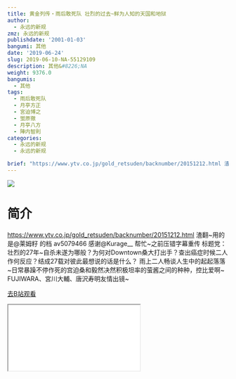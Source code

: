 ```yaml
---
title: 黄金列传・雨后敢死队 壮烈的过去~鲜为人知的天国和地狱
author:
  - 永远的新规
zmz: 永远的新规
publishdate: '2001-01-03'
bangumi: 其他
date: '2019-06-24'
slug: 2019-06-10-NA-55129109
description: 其他&#8226;NA
weight: 9376.0
bangumis:
  - 其他
tags:
  - 雨后敢死队
  - 月亭方正
  - 宮迫博之
  - 蛍原徹
  - 月亭八方
  - 陣内智則
categories:
  - 永远的新规
  - 永远的新规

brief: "https://www.ytv.co.jp/gold_retsuden/backnumber/20151212.html 渣翻~用的是@莱姆籽 的档 av5079466 感谢@Kurage__ 帮忙~之前压错字幕重传 标题党：壮烈的27年~自杀未遂为哪般？为何对Downtown桑大打出手？查出癌症时候二人作何反应？结成27载对彼此最想说的话是什么？ 雨上二人畅谈人生中的起起落落~日常暴躁不停作死的宫迫桑和毅然决然积极坦率的萤酱之间的种种，控比爱啊~ FUJIWARA、宮川大輔、唐沢寿明友情出镜~"
---
```

![](https://raw.githubusercontent.com/tcgriffith/owaraisite/master/static/tmpimg/3769b89c149a61007f0e867e73686e8b69259c60.jpg.480.jpg)
# 简介  
https://www.ytv.co.jp/gold_retsuden/backnumber/20151212.html
渣翻~用的是@莱姆籽 的档 av5079466 感谢@Kurage__ 帮忙~之前压错字幕重传
标题党：壮烈的27年~自杀未遂为哪般？为何对Downtown桑大打出手？查出癌症时候二人作何反应？结成27载对彼此最想说的话是什么？
雨上二人畅谈人生中的起起落落~日常暴躁不停作死的宫迫桑和毅然决然积极坦率的萤酱之间的种种，控比爱啊~
FUJIWARA、宮川大輔、唐沢寿明友情出镜~  

[去B站观看](https://www.bilibili.com/video/av55129109/)
<div class ="resp-container"><iframe class="testiframe" src="//player.bilibili.com/player.html?aid=55129109"", scrolling="no", allowfullscreen="true" > </iframe></div> 
